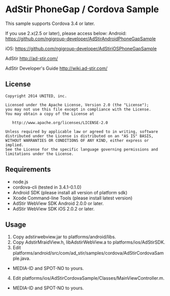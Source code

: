 AdStir PhoneGap / Cordova Sample
=========================
This sample supports Cordova 3.4 or later.

If you use 2.x(2.5 or later), please access below:
Android: https://github.com/ngigroup-developer/AdStirAndroidPhoneGapSample

iOS: https://github.com/ngigroup-developer/AdStiriOSPhoneGapSample

AdStir
 http://ad-stir.com/

AdStir Developer's Guide
 http://wiki.ad-stir.com/

License
----------------
    Copyright 2014 UNITED, inc.

    Licensed under the Apache License, Version 2.0 (the "License");
    you may not use this file except in compliance with the License.
    You may obtain a copy of the License at

       http://www.apache.org/licenses/LICENSE-2.0

    Unless required by applicable law or agreed to in writing, software
    distributed under the License is distributed on an "AS IS" BASIS,
    WITHOUT WARRANTIES OR CONDITIONS OF ANY KIND, either express or implied.
    See the License for the specific language governing permissions and
    limitations under the License.

Requirements
----------------
* node.js
* cordova-cli (tested in 3.4.1-0.1.0)
* Android SDK (please install all version of platform sdk)
* Xcode Command-line Tools (please install latest version)
* AdStir WebView SDK Android 2.0.0 or later.
* AdStir WebView SDK iOS 2.0.2 or later.

Usage
----------------
1. Copy adstirwebview.jar to platforms/android/libs.
2. Copy AdstirMraidView.h, libAdstirWebView.a to platforms/ios/AdStirSDK.
3. Edit platforms/android/src/com/ad_stir/samples/cordova/AdStirCordovaSample.java.
 * MEDIA-ID and SPOT-NO to yours.
4. Edit platforms/ios/AdStirCordovaSample/Classes/MainViewController.m.
 * MEDIA-ID and SPOT-NO to yours.
